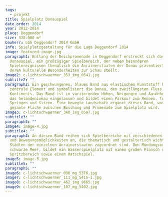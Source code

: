 ```yaml
---
tags:
  - projekt
title: Spielplatz Donauspiel
date_order: 2014
year: 2012-2014
place: Deggendorf
size: 320.000 m²
bauherr: LGS Deggendorf 2014 GmbH
info: Spielplatzgestaltung für die Laga Deggendorf 2014
image: featured-image.jpg
paragraph1: Entlang der Deichpromenade in Deggendorf erstreckt sich das
  Donauspiel, ein großzügiger Spielbereich, der neben besonderen
  Spielereignissen thematisch die Anrainerstaaten der Donau präsentiert und
  deren kulturelle Besonderheiten zur Schau stellt.
image2: c-lichtschwaermer_353_img_0541.jpg
subtitle2: ""
paragraph2: Ein geschwungenes, blaues Band aus elastischem Kunststoff bildet das
  zentrale Element und symbolisiert die Donau, den zweitlängsten Fluss unseres
  Kontinents. Das Band ist in variierenden Höhen, Neigungen und Ausdehnungen in
  das Geländeniveau eingelassen und bildet einen Parkour zum Rennen, Tollen,
  Springen und Sitzen. Eine bewegte Landschaft ergänzt dieses Band, womit die
  gesamte Fläche zwischen Böschung und Promenade zum Spielplatz wird.
image3: c-lichtschwaermer_340_img_0507.jpg
subtitle3: ""
paragraph3: ""
image4: image-4.jpg
subtitle4: ""
paragraph4: An diesem Band reihen sich Spielbereiche mit verschiedenen Aktions-
  und Bewegungsmöglichkeiten an, die thematisch und gestalterisch wichtigen
  Städten der einzelnen Anrainerstaaten zugeordnet sind. Den Mündungsort, das
  schwarze Meer, bildet ein Wasserspielplatz mit einem großen Plansch und
  Spritzbereich sowie einem Matschspiel.
image5: image-5.jpg
subtitle5: ""
paragraph5: ""
image6: c-lichtschwaermer_096_mg_5376.jpg
image7: c-lichtschwaermer_111_mg_5415-1.jpg
image8: c-lichtschwaermer_462_img_9665.jpg
image9: c-lichtschwaermer_107_mg_5402.jpg
---
```

